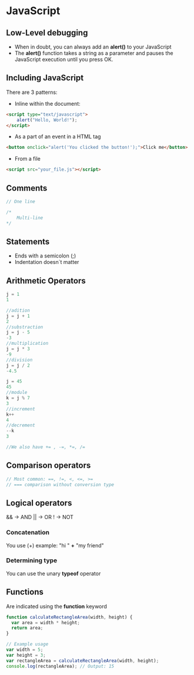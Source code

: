# JavaScript

## Low-Level debugging
* When in doubt, you can always add an **alert()** to your JavaScript
* The **alert()** function takes a string as a parameter and pauses the JavaScript execution until you press OK.

## Including JavaScript

There are 3 patterns:

* Inline within the document:

```html
<script type="text/javascript">
    alert("Hello, World!");
</script>
```

* As a part of an event in a HTML tag
```html
<button onclick="alert('You clicked the button!');">Click me</button>
```

* From a file
```html
<script src="your_file.js"></script>
```

## Comments
```javascript
// One line

/* 
    Multi-line
*/
```

## Statements
* Ends with a semicolon (;)
* Indentation doesn´t matter

## Arithmetic Operators
```javascript
j = 1
1

//adition
j = j + 1
2
//substraction
j = j - 5
-3
//multiplication
j = j * 3
-9
//division
j = j / 2
-4.5

j = 45
45
//module
k = j % 7
3
//increment
k++
4
//decrement
--k
3

//We also have += , -=, *=, /=
```
## Comparison operators
```javascript
// Most common: ==, !=, <, <=, >=
// === comparison without conversion type
```
## Logical operators
&& -> AND
|| -> OR
! -> NOT

### Concatenation 
You use (+)
example: "hi " **+** "my friend"

### Determining type
You can use the unary **typeof** operator

## Functions
Are indicated using the **function** keyword
```javascript
function calculateRectangleArea(width, height) {
  var area = width * height;
  return area;
}

// Example usage
var width = 5;
var height = 3;
var rectangleArea = calculateRectangleArea(width, height);
console.log(rectangleArea); // Output: 15

```




